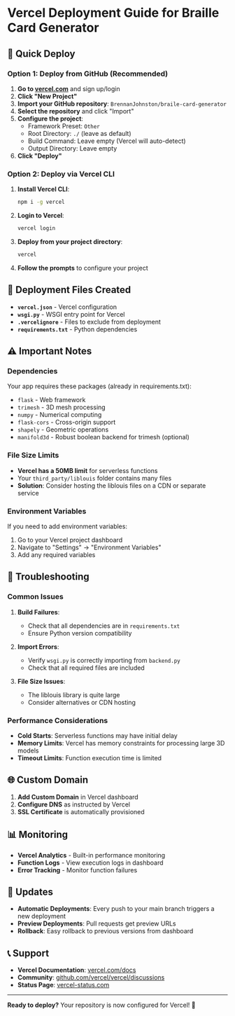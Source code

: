 # Vercel Deployment Guide for Braille Card Generator

## 🚀 Quick Deploy

### Option 1: Deploy from GitHub (Recommended)

1. **Go to [vercel.com](https://vercel.com)** and sign up/login
2. **Click "New Project"**
3. **Import your GitHub repository**: `BrennanJohnston/braile-card-generator`
4. **Select the repository** and click "Import"
5. **Configure the project**:
   - Framework Preset: `Other`
   - Root Directory: `./` (leave as default)
   - Build Command: Leave empty (Vercel will auto-detect)
   - Output Directory: Leave empty
6. **Click "Deploy"**

### Option 2: Deploy via Vercel CLI

1. **Install Vercel CLI**:
   ```bash
   npm i -g vercel
   ```

2. **Login to Vercel**:
   ```bash
   vercel login
   ```

3. **Deploy from your project directory**:
   ```bash
   vercel
   ```

4. **Follow the prompts** to configure your project

## 📁 Deployment Files Created

- **`vercel.json`** - Vercel configuration
- **`wsgi.py`** - WSGI entry point for Vercel
- **`.vercelignore`** - Files to exclude from deployment
- **`requirements.txt`** - Python dependencies

## ⚠️ Important Notes

### Dependencies
Your app requires these packages (already in requirements.txt):
- `flask` - Web framework
- `trimesh` - 3D mesh processing
- `numpy` - Numerical computing
- `flask-cors` - Cross-origin support
- `shapely` - Geometric operations
- `manifold3d` - Robust boolean backend for trimesh (optional)

### File Size Limits
- **Vercel has a 50MB limit** for serverless functions
- Your `third_party/liblouis` folder contains many files
- **Solution**: Consider hosting the liblouis files on a CDN or separate service

### Environment Variables
If you need to add environment variables:
1. Go to your Vercel project dashboard
2. Navigate to "Settings" → "Environment Variables"
3. Add any required variables

## 🔧 Troubleshooting

### Common Issues

1. **Build Failures**:
   - Check that all dependencies are in `requirements.txt`
   - Ensure Python version compatibility

2. **Import Errors**:
   - Verify `wsgi.py` is correctly importing from `backend.py`
   - Check that all required files are included

3. **File Size Issues**:
   - The liblouis library is quite large
   - Consider alternatives or CDN hosting

### Performance Considerations

- **Cold Starts**: Serverless functions may have initial delay
- **Memory Limits**: Vercel has memory constraints for processing large 3D models
- **Timeout Limits**: Function execution time is limited

## 🌐 Custom Domain

1. **Add Custom Domain** in Vercel dashboard
2. **Configure DNS** as instructed by Vercel
3. **SSL Certificate** is automatically provisioned

## 📊 Monitoring

- **Vercel Analytics** - Built-in performance monitoring
- **Function Logs** - View execution logs in dashboard
- **Error Tracking** - Monitor function failures

## 🔄 Updates

- **Automatic Deployments**: Every push to your main branch triggers a new deployment
- **Preview Deployments**: Pull requests get preview URLs
- **Rollback**: Easy rollback to previous versions from dashboard

## 📞 Support

- **Vercel Documentation**: [vercel.com/docs](https://vercel.com/docs)
- **Community**: [github.com/vercel/vercel/discussions](https://github.com/vercel/vercel/discussions)
- **Status Page**: [vercel-status.com](https://vercel-status.com)

---

**Ready to deploy?** Your repository is now configured for Vercel! 🎉
